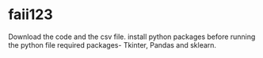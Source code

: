 # faii123
Download the code and the csv file.
install python packages before running the python file
required packages- Tkinter, Pandas and sklearn.
